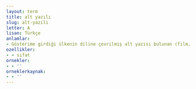 ```yaml
---
layout: term
title: alt yazılı
slug: alt-yazili
letter: A
lisan: Türkçe
anlamlar:
- Gösterime girdiği ülkenin diline çevrilmiş alt yazısı bulunan (film, görüntü)
ozellikler:
- - sıfat
ornekler:
- - ''
orneklerkaynak:
- - ''
---
```

